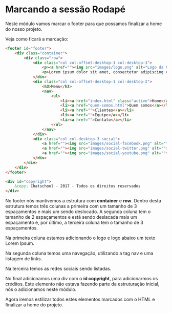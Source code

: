 # Marcando a sessão Rodapé

Neste módulo vamos marcar o footer para que possamos finalizar a home do nosso projeto.

Veja como ficará a marcação:

```html
<footer id="footer">
    <div class="container">
        <div class="row">
            <div class="col col-offset-desktop-1 col-desktop-3">
                <p><a href=""><img src="images/logo.png" alt="Logo da Chatschool"></a></p>
                <p>Lorem ipsum dolor sit amet, consectetur adipiscing elit. Ut fringilla mollis erat, vitae pulvinar nisi laoreet eget. Curabitur at arcu mi. Cras vitae pharetra mi. Vestibulum ante ipsum primis in faucibus orci luctus et ultrices posuere cubilia Curae; Sed id felis leo. Maecenas est est, vulputate at congue non, pulvinar eu arcu.</p>
            </div>
            <div class="col col-offset-desktop-1 col-desktop-2">
                <h3>Menu</h3>
                <nav>
                    <ul>
                        <li><a href="index.html" class="active">Home</a></li>
                        <li><a href="quem-somos.html">Quem somos</a></li>
                        <li><a href="">Clientes</a></li>
                        <li><a href="">Equipe</a></li>
                        <li><a href="">Contato</a></li>
                    </ul>
                </nav>
            </div>
            <div class="col col-desktop-3 social">
                <a href=""><img src="images/social-facebook.png" alt=""></a>
                <a href=""><img src="images/social-twitter.png" alt=""></a>
                <a href=""><img src="images/social-youtube.png" alt=""></a>
            </div>
        </div>
    </div>
</footer>

<div id="copyright">
    &copy; Chatschool - 2017 - Todos os direitos reservados
</div>
```

No footer nós mantivemos a estrutura com **container** e **row**. Dentro desta estrutura temos três colunas a primeira com um tamanho de 3 espaçamentos e mais um sendo deslocado. A segunda coluna tem o tamanho de 2 espaçamentos e está sendo deslacada mais um espaçamento e, por último, a terceira coluna tem o tamanho de 3 espaçamentos.

Na primeira coluna estamos adicionando o logo e logo abaixo um texto Lorem Ipsum.

Na segunda coluna temos uma navegação, utilizando a tag nav e uma listagem de links.

Na terceira temos as redes sociais sendo listadas.

No final adicionamos uma div com o **id copyright**, para adicionarmos os créditos. Este elemento não estava fazendo parte da estruturação inicial, nós o adicionamos neste módulo.

Agora iremos estilizar todos estes elementos marcados com o HTML e finalizar a home do projeto.